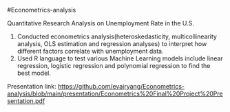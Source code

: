 #Econometrics-analysis

Quantitative Research Analysis on Unemployment Rate in the U.S. 

1. Conducted econometrics analysis(heteroskedasticity, multicollinearity analysis, OLS estimation and regression analyses) to interpret how different factors correlate with unemployment data.
2. Used R language to test various Machine Learning models include linear regression, logistic regression and polynomial regression to find the best model.

Presentation link: https://github.com/evajryang/Econometrics-analysis/blob/main/presentation/Econometrics%20Final%20Project%20Presentation.pdf
